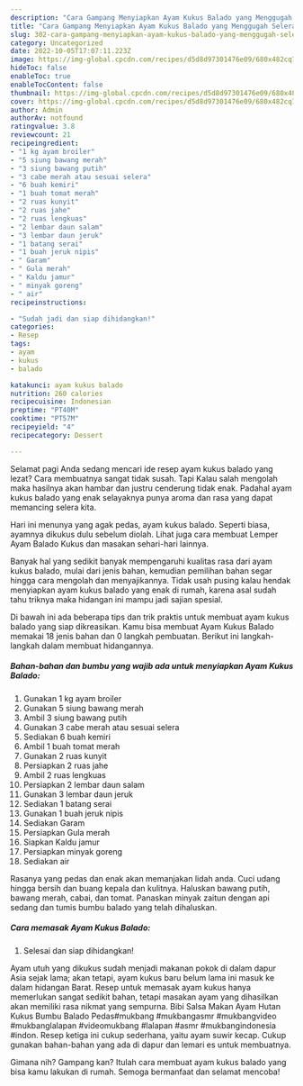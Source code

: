 ```yaml
---
description: "Cara Gampang Menyiapkan Ayam Kukus Balado yang Menggugah Selera, Buat Buka Puasa}"
title: "Cara Gampang Menyiapkan Ayam Kukus Balado yang Menggugah Selera, Buat Buka Puasa}"
slug: 302-cara-gampang-menyiapkan-ayam-kukus-balado-yang-menggugah-selera-buat-buka-puasa
category: Uncategorized
date: 2022-10-05T17:07:11.223Z
image: https://img-global.cpcdn.com/recipes/d5d8d97301476e09/680x482cq70/ayam-kukus-balado-foto-resep-utama.jpg
hideToc: false
enableToc: true
enableTocContent: false
thumbnail: https://img-global.cpcdn.com/recipes/d5d8d97301476e09/680x482cq70/ayam-kukus-balado-foto-resep-utama.jpg
cover: https://img-global.cpcdn.com/recipes/d5d8d97301476e09/680x482cq70/ayam-kukus-balado-foto-resep-utama.jpg
author: Admin
authorAv: notfound
ratingvalue: 3.8
reviewcount: 21
recipeingredient:
- "1 kg ayam broiler"
- "5 siung bawang merah"
- "3 siung bawang putih"
- "3 cabe merah atau sesuai selera"
- "6 buah kemiri"
- "1 buah tomat merah"
- "2 ruas kunyit"
- "2 ruas jahe"
- "2 ruas lengkuas"
- "2 lembar daun salam"
- "3 lembar daun jeruk"
- "1 batang serai"
- "1 buah jeruk nipis"
- " Garam"
- " Gula merah"
- " Kaldu jamur"
- " minyak goreng"
- " air"
recipeinstructions:

- "Sudah jadi dan siap dihidangkan!"
categories:
- Resep
tags:
- ayam
- kukus
- balado

katakunci: ayam kukus balado 
nutrition: 260 calories
recipecuisine: Indonesian
preptime: "PT40M"
cooktime: "PT57M"
recipeyield: "4"
recipecategory: Dessert

---
```



Selamat pagi Anda sedang mencari ide resep ayam kukus balado yang lezat? Cara membuatnya sangat tidak susah. Tapi Kalau salah mengolah maka hasilnya akan hambar dan justru cenderung tidak enak. Padahal ayam kukus balado yang enak selayaknya punya aroma dan rasa yang dapat memancing selera kita.


Hari ini menunya yang agak pedas, ayam kukus balado. Seperti biasa, ayamnya dikukus dulu sebelum diolah. Lihat juga cara membuat Lemper Ayam Balado Kukus dan masakan sehari-hari lainnya.

Banyak hal yang sedikit banyak mempengaruhi kualitas rasa dari ayam kukus balado, mulai dari jenis bahan, kemudian pemilihan bahan segar hingga cara mengolah dan menyajikannya. Tidak usah pusing kalau hendak menyiapkan ayam kukus balado yang enak di rumah, karena asal sudah tahu triknya maka hidangan ini mampu jadi sajian spesial.


Di bawah ini ada beberapa tips dan trik praktis untuk membuat ayam kukus balado yang siap dikreasikan. Kamu bisa membuat Ayam Kukus Balado memakai 18 jenis bahan dan 0 langkah pembuatan. Berikut ini langkah-langkah dalam membuat hidangannya.

<!--inarticleads1-->

##### Bahan-bahan dan bumbu yang wajib ada untuk menyiapkan Ayam Kukus Balado:

1. Gunakan 1 kg ayam broiler
1. Gunakan 5 siung bawang merah
1. Ambil 3 siung bawang putih
1. Gunakan 3 cabe merah atau sesuai selera
1. Sediakan 6 buah kemiri
1. Ambil 1 buah tomat merah
1. Gunakan 2 ruas kunyit
1. Persiapkan 2 ruas jahe
1. Ambil 2 ruas lengkuas
1. Persiapkan 2 lembar daun salam
1. Gunakan 3 lembar daun jeruk
1. Sediakan 1 batang serai
1. Gunakan 1 buah jeruk nipis
1. Sediakan  Garam
1. Persiapkan  Gula merah
1. Siapkan  Kaldu jamur
1. Persiapkan  minyak goreng
1. Sediakan  air


Rasanya yang pedas dan enak akan memanjakan lidah anda. Cuci udang hingga bersih dan buang kepala dan kulitnya. Haluskan bawang putih, bawang merah, cabai, dan tomat. Panaskan minyak zaitun dengan api sedang dan tumis bumbu balado yang telah dihaluskan. 

<!--inarticleads2-->

##### Cara memasak Ayam Kukus Balado:


1. Selesai dan siap dihidangkan!

Ayam utuh yang dikukus sudah menjadi makanan pokok di dalam dapur Asia sejak lama; akan tetapi, ayam kukus baru belum lama ini masuk ke dalam hidangan Barat. Resep untuk memasak ayam kukus hanya memerlukan sangat sedikit bahan, tetapi masakan ayam yang dihasilkan akan memiliki rasa nikmat yang sempurna. Bibi Salsa Makan Ayam Hutan Kukus Bumbu Balado Pedas#mukbang #mukbangasmr #mukbangvideo #mukbanglalapan #videomukbang #lalapan #asmr #mukbangindonesia #indon. Resep ketiga ini cukup sederhana, yaitu ayam suwir kecap. Cukup gunakan bahan-bahan yang ada di dapur dan lemari es untuk membuatnya. 

Gimana nih? Gampang kan? Itulah cara membuat ayam kukus balado yang bisa kamu lakukan di rumah. Semoga bermanfaat dan selamat mencoba!
